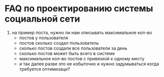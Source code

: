 # FAQ по проектированию системы социальной сети
1. на пример поста, нужно ли нам описывать максимальное кол-во
   - постов у пользователя
   - постов сколько создал пользователь
   - сколько постов создали все пользователи за день
   - сколько постов может быть всего в системе
   - максимальное кол-во постов с привязкой к одному месту
   - и так далее
разве это не избыточно и нужно задумываться когда требуется оптимизаци? 
   
